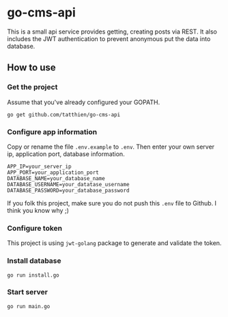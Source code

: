 # go-cms-api

This is a small api service provides getting, creating posts via REST. It also includes the JWT authentication to prevent anonymous put the data into database.

## How to use

### Get the project 

Assume that you've already configured your GOPATH.

```
go get github.com/tatthien/go-cms-api
```


### Configure app information
Copy or rename the file `.env.example` to `.env`. Then enter your own server ip, application port, database information.

```
APP_IP=your_server_ip
APP_PORT=your_application_port
DATABASE_NAME=your_database_name
DATABASE_USERNAME=your_datatase_username
DATABASE_PASSWORD=your_database_password
```

If you folk this project, make sure you do not push this `.env` file to Github. I think you know why ;)

### Configure token

This project is using `jwt-golang` package to generate and validate the token.

### Install database

```
go run install.go
```

### Start server

```
go run main.go
```